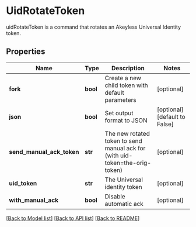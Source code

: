 # UidRotateToken

uidRotateToken is a command that rotates an Akeyless Universal Identity token.
## Properties
Name | Type | Description | Notes
------------ | ------------- | ------------- | -------------
**fork** | **bool** | Create a new child token with default parameters | [optional] 
**json** | **bool** | Set output format to JSON | [optional] [default to False]
**send_manual_ack_token** | **str** | The new rotated token to send manual ack for (with uid-token&#x3D;the-orig-token) | [optional] 
**uid_token** | **str** | The Universal identity token | [optional] 
**with_manual_ack** | **bool** | Disable automatic ack | [optional] 

[[Back to Model list]](../README.md#documentation-for-models) [[Back to API list]](../README.md#documentation-for-api-endpoints) [[Back to README]](../README.md)



